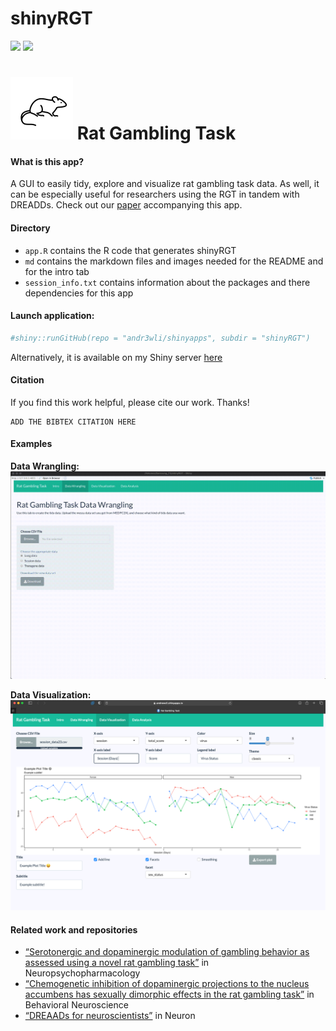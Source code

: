 shinyRGT
================

<!-- badges: start -->

![](https://img.shields.io/badge/andr3wli-shinyRGT-green)
![](https://img.shields.io/twitter/url?style=social&url=https%3A%2F%2Ftwitter.com%2Fdrewroc6)
<!-- badges: end -->

<h1 id="logo">
<img width = "100" height = "100" src="md/rat.png" alt="logo"/> Rat
Gambling Task</a>
</h1>

#### What is this app?

A GUI to easily tidy, explore and visualize rat gambling task data. As
well, it can be especially useful for researchers using the RGT in
tandem with DREADDs. Check out our [paper]() accompanying this app.

#### Directory

-   `app.R` contains the R code that generates shinyRGT
-   `md` contains the markdown files and images needed for the README
    and for the intro tab
-   `session_info.txt` contains information about the packages and there
    dependencies for this app

#### Launch application:

``` r
#shiny::runGitHub(repo = "andr3wli/shinyapps", subdir = "shinyRGT")
```

Alternatively, it is available on my Shiny server
[here](https://andrewcli.shinyapps.io/shinyRGT/)

#### Citation

If you find this work helpful, please cite our work. Thanks!

    ADD THE BIBTEX CITATION HERE

#### Examples

**Data Wrangling:** ![wrangling](md/wrangling.gif)

**Data Visualization:** ![viz](md/data_viz_rgt.png)

#### Related work and repositories

-   [“Serotonergic and dopaminergic modulation of gambling behavior as
    assessed using a novel rat gambling
    task”](https://pubmed.ncbi.nlm.nih.gov/19536111/) in
    Neuropsychopharmacology
-   [“Chemogenetic inhibition of dopaminergic projections to the nucleus
    accumbens has sexually dimorphic effects in the rat gambling
    task”](https://www.researchgate.net/profile/Tristan-Hynes/publication/342118840_Chemogenetic_inhibition_of_dopaminergic_projections_to_the_nucleus_accumbens_has_sexually_dimorphic_effects_in_the_rat_gambling_task/links/5efe3ed4299bf18816fcc825/Chemogenetic-inhibition-of-dopaminergic-projections-to-the-nucleus-accumbens-has-sexually-dimorphic-effects-in-the-rat-gambling-task.pdf)
    in Behavioral Neuroscience
-   [“DREAADs for
    neuroscientists”](https://www.ncbi.nlm.nih.gov/pmc/articles/PMC4759656/)
    in Neuron
